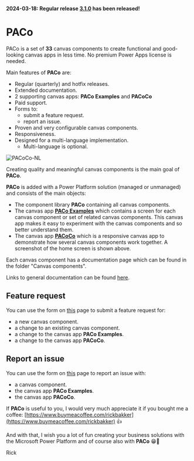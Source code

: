 **2024-03-18: Regular release [3.1.0](./Releases/Release%20notes.md) has been released!**

# PACo
PACo is a set of **33** canvas components to create functional and good-looking canvas apps in less time. No premium Power Apps license is needed.

Main features of **PACo** are:
* Regular (quarterly) and hotfix releases.
* Extended documentation.
* 2 supporting canvas apps: **PACo Examples** and **PACoCo**
* Paid support.
* Forms to:
  * submit a feature request.
  * report an issue.
* Proven and very configurable canvas components.
* Responsiveness.
* Designed for a multi-language implementation.
  * Multi-language is optional.

![PACoCo-NL](https://github.com/formsandflows/PACo/assets/35654198/ee38ce20-c5e1-4f45-a9e0-db3c502ffb2b)

Creating quality and meaningful canvas components is the main goal of **PACo**.

**PACo** is added with a Power Platform solution (managed or unmanaged) and consists of the main objects:
* The component library **PACo** containing all canvas components.
* The canvas app **[PACo Examples](https://www.formsandflows.nl/redirects/paco-github-paco-examples)** which contains a screen for each canvas component or set of related canvas components. This canvas app makes it easy to experiment with the canvas components and so better understand them.
* The canvas app **[PACoCo](https://www.formsandflows.nl/redirects/paco-github-pacoco)** which is a responsive canvas app to demonstrate how several canvas components work together. A screenshot of the home screen is shown above.

Each canvas component has a documentation page which can be found in the folder "Canvas components".

Links to general documentation can be found [here](https://www.formsandflows.nl/redirects/paco-github-documentation).

## Feature request
You can use the form on [this](https://www.formsandflows.nl/redirects/paco-github-feature-request) page to submit a feature request for:
* a new canvas component.
* a change to an existing canvas component.
* a change to the canvas app **PACo Examples**.
* a change to the canvas app **PACoCo**.

## Report an issue
You can use the form on [this](https://www.formsandflows.nl/redirects/paco-github-report-issue) page to report an issue with:
* a canvas component.
* the canvas app **PACo Examples**.
* the canvas app **PACoCo**.

If **PACo** is useful to you, I would very much appreciate it if you bought me a coffee: [https://www.buymeacoffee.com/rickbakker](https://www.buymeacoffee.com/rickbakker) 👍

And with that, I wish you a lot of fun creating your business solutions with the Microsoft Power Platform and of course also with **PACo** 😁👊

Rick

